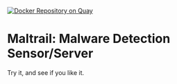 [![Docker Repository on Quay](https://quay.io/repository/v1k0d3n/consul/status "Docker Repository on Quay")](https://quay.io/repository/v1k0d3n/maltrail)

# Maltrail: Malware Detection Sensor/Server
Try it, and see if you like it.
